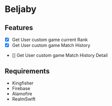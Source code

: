 # Beljaby

## Features

- [x] Get User custom game current Rank
- [x] Get User custom game Match History
- [] Get User custom game Match History Detail

## Requirements

- Kingfisher
- Firebase
- Alamofire
- RealmSwift
